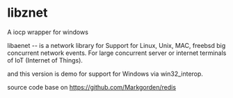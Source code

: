 # libznet
A iocp wrapper for windows

libaenet -- is a network library for 
Support for Linux, Unix, MAC, freebsd big concurrent network events.
For large concurrent server or internet terminals of IoT (Internet of Things).

and this version is demo for support for Windows via win32_interop.

source code base on 
https://github.com/Markgorden/redis
